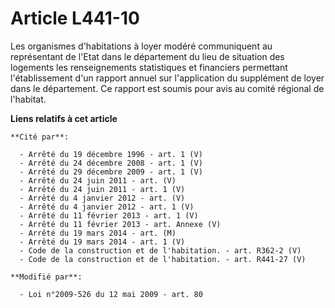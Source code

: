 # Article L441-10

Les organismes d'habitations à loyer modéré communiquent au représentant de l'Etat dans le département du lieu de situation
des logements les renseignements statistiques et financiers permettant l'établissement d'un rapport annuel sur l'application
du supplément de loyer dans le département. Ce rapport est soumis pour avis au comité régional de l'habitat.

**Liens relatifs à cet article**

	**Cité par**:

	  - Arrêté du 19 décembre 1996 - art. 1 (V)
	  - Arrêté du 24 décembre 2008 - art. 1 (V)
	  - Arrêté du 29 décembre 2009 - art. 1 (V)
	  - Arrêté du 24 juin 2011 - art. (V)
	  - Arrêté du 24 juin 2011 - art. 1 (V)
	  - Arrêté du 4 janvier 2012 - art. (V)
	  - Arrêté du 4 janvier 2012 - art. 1 (V)
	  - Arrêté du 11 février 2013 - art. 1 (V)
	  - Arrêté du 11 février 2013 - art. Annexe (V)
	  - Arrêté du 19 mars 2014 - art. (M)
	  - Arrêté du 19 mars 2014 - art. 1 (V)
	  - Code de la construction et de l'habitation. - art. R362-2 (V)
	  - Code de la construction et de l'habitation. - art. R441-27 (V)

	**Modifié par**:

	  - Loi n°2009-526 du 12 mai 2009 - art. 80
